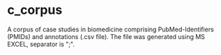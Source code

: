 # c_corpus
A corpus of case studies in biomedicine comprising PubMed-Identifiers (PMIDs) and annotations (.csv file). The file was generated using MS EXCEL, separator is ";".
